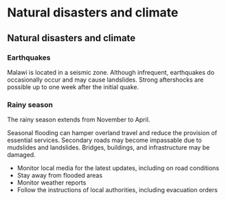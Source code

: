 # Natural disasters and climate

## Natural disasters and climate

### Earthquakes

Malawi is located in a seismic zone. Although infrequent, earthquakes do occasionally occur and may cause landslides. Strong aftershocks are possible up to one week after the initial quake.

### Rainy season

The rainy season extends from November to April.

Seasonal flooding can hamper overland travel and reduce the provision of essential services. Secondary roads may become impassable due to mudslides and landslides. Bridges, buildings, and infrastructure may be damaged.

* Monitor local media for the latest updates, including on road conditions
* Stay away from flooded areas
* Monitor weather reports
* Follow the instructions of local authorities, including evacuation orders